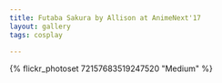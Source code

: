 ```yaml
---
title: Futaba Sakura by Allison at AnimeNext'17
layout: gallery
tags: cosplay

---
```


{% flickr_photoset 72157683519247520 "Medium" %}